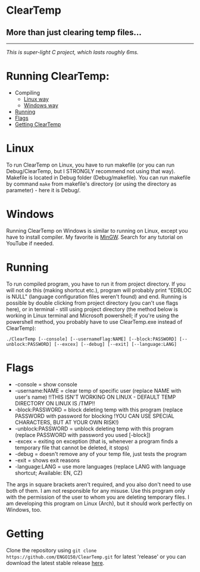 # ClearTemp
More than just clearing temp files...
-
---

*This is super-light C project, which lasts roughly 6ms.*

# Running ClearTemp:
- Compiling
	- [Linux way](#Linux)
	- [Windows way](#Windows)
- [Running](#Running)
- [Flags](#Flags)
- [Getting ClearTemp](#Getting)

# Linux
To run ClearTemp on Linux, you have to run makefile (or you can run Debug/ClearTemp, but I STRONGLY recommend not using that way). Makefile is located in Debug folder (Debug/makefile). You can run makefile by command `make` from makefile's directory (or using the directory as parameter) - here it is Debug/.

# Windows
Running ClearTemp on Windows is similar to running on Linux, except you have to install compiler. My favorite is [MinGW](https://sourceforge.net/projects/mingw/). Search for any tutorial on YouTube if needed.

# Running
To run compiled program, you have to run it from project directory. If you will not do this (making shortcut etc.), program will probably print "EDBLOC is NULL" (language configuration files weren't found) and end. Running is possible by double clicking from project directory (you can't use flags here), or in terminal - still using project directory (the method below is working in Linux terminal and Microsoft powershell; if you're using the powershell method, you probably have to use ClearTemp.exe instead of ClearTemp):

`./ClearTemp [--console] [--usernameFlag:NAME] [--block:PASSWORD] [--unblock:PASSWORD] [--excex] [--debug] [--exit] [--language:LANG]`

# Flags
- -console = show console
- -username:NAME = clear temp of specific user (replace NAME with user's name) !!THIS ISN'T WORKING ON LINUX - DEFAULT TEMP DIRECTORY ON LINUX IS /TMP!!
- -block:PASSWORD = block deleting temp with this program (replace PASSWORD with password for blocking !YOU CAN USE SPECIAL CHARACTERS, BUT AT YOUR OWN RISK!)
- -unblock:PASSWORD = unblock deleting temp with this program (replace PASSWORD with password you used [-block])
- -excex = exiting on exception (that is, whenever a program finds a temporary file that cannot be deleted, it stops)
- -debug = doesn't remove any of your temp file, just tests the program
- -exit = shows exit reasons
- -language:LANG = use more languages (replace LANG with language shortcut; Available: EN, CZ)

The args in square brackets aren't required, and you also don't need to use both of them. I am not responsible for any misuse. Use this program only with the permission of the user to whom you are deleting temporary files. I am developing this program on Linux (Arch), but it should work perfectly on Windows, too.


# Getting
Clone the repository using `git clone https://github.com/ENGO150/ClearTemp.git` for latest 'release' or you can download the latest stable release [here](https://github.com/ENGO150/ClearTemp/releases/latest).

